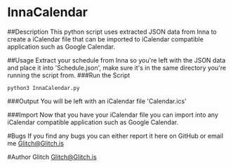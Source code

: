 InnaCalendar
============

##Description
This python script uses extracted JSON data from Inna to create a iCalendar file that can be imported to iCalendar compatible application such as Google Calendar.

##Usage
Extract your schedule from Inna so you're left with the JSON data and place it into 'Schedule.json', make sure it's in the same directory you're running the script from.
###Run the Script
```
python3 InnaCalendar.py
```
###Output
You will be left with an iCalendar file 'Calendar.ics'

###Import
Now that you have your iCalendar file you can import into any iCalendar compatible application such as Google Calendar.

#Bugs
If you find any bugs you can either report it here on GitHub or email me <Glitch@Glitch.is>

#Author
Glitch <Glitch@Glitch.is>
